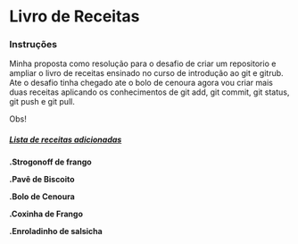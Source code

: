 # Livro de Receitas



### Instruções

Minha proposta como resolução para o desafio de criar um repositorio e ampliar o livro de receitas ensinado no curso de introdução ao git e gitrub. Ate o desafio tinha chegado ate o bolo de cenoura agora vou criar mais duas receitas aplicando os conhecimentos de git add, git commit, git status, git push e git pull.

Obs! 



##### *<u>**Lista de receitas adicionadas**</u>*



**.Strogonoff  de frango**

**.Pavê de Biscoito**

**.Bolo de Cenoura**

**.Coxinha de Frango**

**.Enroladinho de salsicha**

